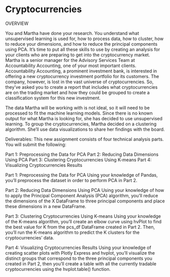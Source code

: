 # Cryptocurrencies


OVERVIEW

You and Martha have done your research. You understand what unsupervised learning is used for, how to process data, how to cluster, how to reduce your dimensions, 
and how to reduce the principal components using PCA. It’s time to put all these skills to use by creating an analysis for your clients who are preparing to get 
into the cryptocurrency market.  Martha is a senior manager for the Advisory Services Team at Accountability Accounting, one of your most important clients. 
Accountability Accounting, a prominent investment bank, is interested in offering a new cryptocurrency investment portfolio for its customers. 
The company, however, is lost in the vast universe of cryptocurrencies. So, they’ve asked you to create a report that includes what cryptocurrencies are on the 
trading market and how they could be grouped to create a classification system for this new investment.

The data Martha will be working with is not ideal, so it will need to be processed to fit the machine learning models. Since there is no known output for what Martha is looking for, she has decided to use unsupervised learning. To group the cryptocurrencies, Martha decided on a clustering algorithm. She’ll use data visualizations to share her findings with the board.

Deliverables:
This new assignment consists of four technical analysis parts. You will submit the following:

Part 1: Preprocessing the Data for PCA
Part 2: Reducing Data Dimensions Using PCA
Part 3: Clustering Cryptocurrencies Using K-means
Part 4: Visualizing Cryptocurrencies Results

Part 1: Preprocessing the Data for PCA 
Using your knowledge of Pandas, you’ll preprocess the dataset in order to perform PCA in Part 2.



Part 2: Reducing Data Dimensions Using PCA 
Using your knowledge of how to apply the Principal Component Analysis (PCA) algorithm, you’ll reduce the dimensions of the X DataFrame to three principal 
components and place these dimensions in a new DataFrame.




Part 3: Clustering Cryptocurrencies Using K-means 
Using your knowledge of the K-means algorithm, you’ll create an elbow curve using hvPlot to find the best value for K from the pcs_df DataFrame 
created in Part 2. Then, you’ll run the K-means algorithm to predict the K clusters for the cryptocurrencies’ data.



Part 4: Visualizing Cryptocurrencies Results 
Using your knowledge of creating scatter plots with Plotly Express and hvplot, you’ll visualize the distinct groups that correspond to the three principal 
components you created in Part 2, then you’ll create a table with all the currently tradable cryptocurrencies using the hvplot.table() function.
